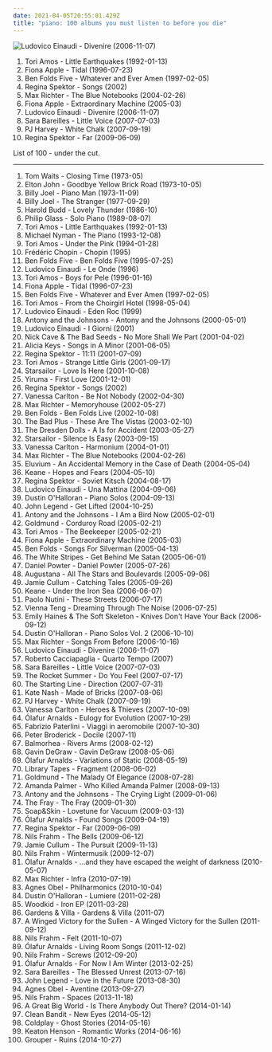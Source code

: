 ```yaml
---
date: 2021-04-05T20:55:01.429Z
title: "piano: 100 albums you must listen to before you die"
---
```

![Ludovico Einaudi - Divenire (2006-11-07)](http://coverartarchive.org/release/cbea7b36-3edb-392a-b703-f4d0b648deed/20544497982-500.jpg "Ludovico Einaudi - Divenire (2006-11-07)")
<ol class="albums">
<li data-cover="http://coverartarchive.org/release/66b1a283-08e3-4096-b4b6-38bb8cba30ab/6560076366-500.jpg" data-tags="alternative, piano, female vocalists, 90s" role="button">Tori Amos - Little Earthquakes (1992-01-13)</li>
<li data-cover="http://coverartarchive.org/release/e1bba6de-84e1-37db-9123-6901cb01ec8d/1402280819-500.jpg" data-tags="female vocalists, alternative, singer-songwriter" role="button">Fiona Apple - Tidal (1996-07-23)</li>
<li data-cover="http://coverartarchive.org/release/66e02005-e88d-3ccd-9138-c2333238a1da/28605041447-500.jpg" data-tags="piano" role="button">Ben Folds Five - Whatever and Ever Amen (1997-02-05)</li>
<li data-cover="http://coverartarchive.org/release/fcb8a3df-61cc-450e-9c9a-fbcfddffae84/16146902869-500.jpg" data-tags="piano, female vocalists" role="button">Regina Spektor - Songs (2002)</li>
<li data-cover="http://coverartarchive.org/release/ea46398a-5501-45ec-a5f5-09a29d031f45/22058531098-500.jpg" data-tags="post-classical, contemporary classical, neoclassical, modern classical, neo-classical, piano, neo classical, postclassical, post classical" role="button">Max Richter - The Blue Notebooks (2004-02-26)</li>
<li data-cover="https://img.discogs.com/2902PK3x3Cof9C89ygQuLVXw4Lc=/fit-in/600x600/filters:strip_icc():format(jpeg):mode_rgb():quality(90)/discogs-images/R-870788-1448852393-9906.jpeg.jpg" data-tags="female vocalists" role="button">Fiona Apple - Extraordinary Machine (2005-03)</li>
<li data-cover="http://coverartarchive.org/release/cbea7b36-3edb-392a-b703-f4d0b648deed/20544497982-500.jpg" data-tags="piano, contemporary classical, neoclassical" role="button">Ludovico Einaudi - Divenire (2006-11-07)</li>
<li data-cover="http://coverartarchive.org/release/bb65a0e6-41c3-42dc-be56-1e2064eb1b2f/13725245197-500.jpg" data-tags="pop" role="button">Sara Bareilles - Little Voice (2007-07-03)</li>
<li data-cover="http://coverartarchive.org/release/68a8b3b5-b256-4917-8ba0-b74e79bedb44/27171303470-500.jpg" data-tags="piano, alternative" role="button">PJ Harvey - White Chalk (2007-09-19)</li>
<li data-cover="http://coverartarchive.org/release/8de3f2da-225f-49de-bb40-7a58e3bb0518/3715735677-500.jpg" data-tags="pop, piano, anti-folk, indie, alternative, indie pop, indie rock, 00s" role="button">Regina Spektor - Far (2009-06-09)</li>
</ol>
List of 100 - under the cut.
<!-- more -->

_________________

<ol class="albums">
<li data-cover="http://coverartarchive.org/release/d541b67e-e791-4c44-83ac-750ec65c0e6d/14525209827-500.jpg" data-tags="blues, jazz, singer-songwriter" role="button">
Tom Waits - Closing Time (1973-05)
</li>
<li data-cover="http://coverartarchive.org/release/8fd04967-5165-4b76-943d-4f03e53eae4b/2971807601-500.jpg" data-tags="70s, classic rock" role="button">
Elton John - Goodbye Yellow Brick Road (1973-10-05)
</li>
<li data-cover="https://via.placeholder.com/450" data-tags="classic rock, billy joel" role="button">
Billy Joel - Piano Man (1973-11-09)
</li>
<li data-cover="https://via.placeholder.com/450" data-tags="classic rock" role="button">
Billy Joel - The Stranger (1977-09-29)
</li>
<li data-cover="http://coverartarchive.org/release/f1da6792-3a6a-4e4c-97fc-fc2477b183ef/2906121265-500.jpg" data-tags="ambient, piano, contemporary classical, cinematic, melancholy, minimalism, melancholic, neoclassical, post-classical, piano ambient, contemporary piano, ambient piano" role="button">
Harold Budd - Lovely Thunder (1986-10)
</li>
<li data-cover="https://img.discogs.com/_aTYiSJ07RfLYrlYmV5po4aVsb4=/fit-in/600x600/filters:strip_icc():format(jpeg):mode_rgb():quality(90)/discogs-images/R-5522861-1395595380-8890.jpeg.jpg" data-tags="minimalism, piano, minimalist" role="button">
Philip Glass - Solo Piano (1989-08-07)
</li>
<li data-cover="http://coverartarchive.org/release/66b1a283-08e3-4096-b4b6-38bb8cba30ab/6560076366-500.jpg" data-tags="alternative, piano, female vocalists, 90s" role="button">
Tori Amos - Little Earthquakes (1992-01-13)
</li>
<li data-cover="http://coverartarchive.org/release/4bf88b0f-9999-4a7f-b4be-cd7f9e2a8599/28293994702-500.jpg" data-tags="soundtrack, piano" role="button">
Michael Nyman - The Piano (1993-12-08)
</li>
<li data-cover="http://coverartarchive.org/release/716ab432-03be-3567-9d9f-1cbb4736e0dc/24215052902-500.jpg" data-tags="piano, alternative, 90s" role="button">
Tori Amos - Under the Pink (1994-01-28)
</li>
<li data-cover="http://coverartarchive.org/release/f1a4d60a-8910-421c-b4b2-a2ceee5608ce/14901757804-500.jpg" data-tags="classical" role="button">
Frédéric Chopin - Chopin (1995)
</li>
<li data-cover="http://coverartarchive.org/release/e701999d-416c-43c2-a369-0f7a13296c86/26825295448-500.jpg" data-tags="90s, piano rock, ben folds" role="button">
Ben Folds Five - Ben Folds Five (1995-07-25)
</li>
<li data-cover="http://coverartarchive.org/release/55396529-5a29-4874-a472-073920d48ab7/2261895897-500.jpg" data-tags="contemporary classical, modern classical, neo-classical, neoclassical, post-classical, neo classical, post classical, postclassical" role="button">
Ludovico Einaudi - Le Onde (1996)
</li>
<li data-cover="http://coverartarchive.org/release/4cd43e6e-df96-3546-8343-870035e5eaf6/21952897279-500.jpg" data-tags="alternative, piano, female vocalists" role="button">
Tori Amos - Boys for Pele (1996-01-16)
</li>
<li data-cover="http://coverartarchive.org/release/e1bba6de-84e1-37db-9123-6901cb01ec8d/1402280819-500.jpg" data-tags="female vocalists, alternative, singer-songwriter" role="button">
Fiona Apple - Tidal (1996-07-23)
</li>
<li data-cover="http://coverartarchive.org/release/66e02005-e88d-3ccd-9138-c2333238a1da/28605041447-500.jpg" data-tags="piano" role="button">
Ben Folds Five - Whatever and Ever Amen (1997-02-05)
</li>
<li data-cover="http://coverartarchive.org/release/2996ae5b-d50c-4278-bf43-9205d1d5f6b0/25001847121-500.jpg" data-tags="alternative, female vocalists, 90s" role="button">
Tori Amos - From the Choirgirl Hotel (1998-05-04)
</li>
<li data-cover="http://coverartarchive.org/release/96aedd99-3e56-423b-a5d7-b9d813b160fd/9237060116-500.jpg" data-tags="piano" role="button">
Ludovico Einaudi - Eden Roc (1999)
</li>
<li data-cover="https://img.discogs.com/2Nsb4ANVHI78wwu_I9bV5338tgs=/fit-in/600x595/filters:strip_icc():format(jpeg):mode_rgb():quality(90)/discogs-images/R-238611-1337445441-3800.jpeg.jpg" data-tags="chamber pop, piano" role="button">
Antony and the Johnsons - Antony and the Johnsons (2000-05-01)
</li>
<li data-cover="http://coverartarchive.org/release/aa6ad077-6428-4d8f-a779-6ff7ef6b7f5b/7766810050-500.jpg" data-tags="piano" role="button">
Ludovico Einaudi - I Giorni (2001)
</li>
<li data-cover="http://coverartarchive.org/release/ccad03b6-c236-488f-9e9a-271449f88bdf/16938333495-500.jpg" data-tags="rock, alternative rock, 2000s, mute records" role="button">
Nick Cave & The Bad Seeds - No More Shall We Part (2001-04-02)
</li>
<li data-cover="http://coverartarchive.org/release/f9e26af6-a546-484f-b409-e71da896fc64/10741523166-500.jpg" data-tags="soul, rnb" role="button">
Alicia Keys - Songs in A Minor (2001-06-05)
</li>
<li data-cover="http://coverartarchive.org/release/df05a613-0cde-4f9c-bf69-59bd3b76be3e/5817135757-500.jpg" data-tags="jazz, piano, anti-folk" role="button">
Regina Spektor - 11:11 (2001-07-09)
</li>
<li data-cover="http://coverartarchive.org/release/a7ccb022-f437-4492-8eee-8f85d85cdb96/2098090328-500.jpg" data-tags="covers, cover" role="button">
Tori Amos - Strange Little Girls (2001-09-17)
</li>
<li data-cover="https://img.discogs.com/E7K2dUvuC731u-MhaenRXESSYbk=/fit-in/600x596/filters:strip_icc():format(jpeg):mode_rgb():quality(90)/discogs-images/R-1320995-1209578279.jpeg.jpg" data-tags="britpop, british" role="button">
Starsailor - Love Is Here (2001-10-08)
</li>
<li data-cover="http://coverartarchive.org/release/4c843654-e93a-4145-b623-14e6df9e294f/13289739357-500.jpg" data-tags="yiruma, piano" role="button">
Yiruma - First Love (2001-12-01)
</li>
<li data-cover="http://coverartarchive.org/release/fcb8a3df-61cc-450e-9c9a-fbcfddffae84/16146902869-500.jpg" data-tags="piano, female vocalists" role="button">
Regina Spektor - Songs (2002)
</li>
<li data-cover="https://img.discogs.com/dkhZXlvLTx_aGR7ZToz677n-kns=/fit-in/600x600/filters:strip_icc():format(jpeg):mode_rgb():quality(90)/discogs-images/R-369088-1210402893.jpeg.jpg" data-tags="pop" role="button">
Vanessa Carlton - Be Not Nobody (2002-04-30)
</li>
<li data-cover="http://coverartarchive.org/release/e33c6e6c-d0cf-4c56-abe8-c37bfa649dd4/18075614007-500.jpg" data-tags="contemporary classical, post-classical, neoclassical, neo-classical, modern classical, postclassical" role="button">
Max Richter - Memoryhouse (2002-05-27)
</li>
<li data-cover="https://img.discogs.com/73BdnpsuWQGksqOP1uxii3rMTx0=/fit-in/300x300/filters:strip_icc():format(jpeg):mode_rgb():quality(90)/discogs-images/R-6230561-1489031293-8189.jpeg.jpg" data-tags="piano rock" role="button">
Ben Folds - Ben Folds Live (2002-10-08)
</li>
<li data-cover="https://img.discogs.com/jXjGr0E0xoSAHMFgxlKNoa7ZHfQ=/fit-in/600x598/filters:strip_icc():format(jpeg):mode_rgb():quality(90)/discogs-images/R-2083211-1287229519.jpeg.jpg" data-tags="jazz" role="button">
The Bad Plus - These Are The Vistas (2003-02-10)
</li>
<li data-cover="http://coverartarchive.org/release/8d1aa57c-5145-4fc9-803d-13638827fe31/6324371592-500.jpg" data-tags="cabaret" role="button">
The Dresden Dolls - A Is for Accident (2003-05-27)
</li>
<li data-cover="https://img.discogs.com/-mn5m6C8PS1GcbLRs7crnsvmqq0=/fit-in/600x600/filters:strip_icc():format(jpeg):mode_rgb():quality(90)/discogs-images/R-7098914-1433699223-2052.jpeg.jpg" data-tags="britpop, indie rock" role="button">
Starsailor - Silence Is Easy (2003-09-15)
</li>
<li data-cover="http://coverartarchive.org/release/ab94f081-aff2-4b3b-ad08-0b410fd80654/11066105660-500.jpg" data-tags="pop, female vocalists, piano" role="button">
Vanessa Carlton - Harmonium (2004-01-01)
</li>
<li data-cover="http://coverartarchive.org/release/ea46398a-5501-45ec-a5f5-09a29d031f45/22058531098-500.jpg" data-tags="post-classical, contemporary classical, neoclassical, modern classical, neo-classical, piano, neo classical, postclassical, post classical" role="button">
Max Richter - The Blue Notebooks (2004-02-26)
</li>
<li data-cover="http://coverartarchive.org/release/c11fe76c-b6de-4452-a253-41ab877e0dcf/3266021120-500.jpg" data-tags="piano, instrumental" role="button">
Eluvium - An Accidental Memory in the Case of Death (2004-05-04)
</li>
<li data-cover="http://coverartarchive.org/release/2b3a7d38-3a84-368a-8609-e7486f203182/16097162874-500.jpg" data-tags="keane, britpop" role="button">
Keane - Hopes and Fears (2004-05-10)
</li>
<li data-cover="http://coverartarchive.org/release/39af013c-fe41-413e-8909-066147967c57/16197647081-500.jpg" data-tags="singer-songwriter, female vocalists, anti-folk" role="button">
Regina Spektor - Soviet Kitsch (2004-08-17)
</li>
<li data-cover="http://coverartarchive.org/release/5fd13a50-7aee-4338-a1da-de7322a8602b/20520816503-500.jpg" data-tags="contemporary classical, modern classical, neoclassical, neo-classical, post-classical, minimalism, neo classical, minimalist" role="button">
Ludovico Einaudi - Una Mattina (2004-09-06)
</li>
<li data-cover="http://coverartarchive.org/release/b8f6d5b5-5049-4960-8a56-1a6a155e8501/6155056655-500.jpg" data-tags="piano, contemporary classical, neoclassical, post-classical, neo-classical, modern classical" role="button">
Dustin O'Halloran - Piano Solos (2004-09-13)
</li>
<li data-cover="https://img.discogs.com/6o0kSzwGbQoieBogv-1J7NZu0OU=/fit-in/600x588/filters:strip_icc():format(jpeg):mode_rgb():quality(90)/discogs-images/R-590002-1348400015-6358.jpeg.jpg" data-tags="soul, rnb" role="button">
John Legend - Get Lifted (2004-10-25)
</li>
<li data-cover="http://coverartarchive.org/release/27877053-2d88-48a1-8f3f-cab6e8c35cbd/8815137840-500.jpg" data-tags="singer-songwriter, 00s" role="button">
Antony and the Johnsons - I Am a Bird Now (2005-02-01)
</li>
<li data-cover="http://coverartarchive.org/release/426b3f5f-9aeb-4978-9b33-1699ff208be7/21277413638-500.jpg" data-tags="piano, ambient" role="button">
Goldmund - Corduroy Road (2005-02-21)
</li>
<li data-cover="http://coverartarchive.org/release/ad7247da-24c2-4bd3-b17f-31077f50f693/2596514590-500.jpg" data-tags="alternative, female vocalists, singer-songwriter, piano" role="button">
Tori Amos - The Beekeeper (2005-02-21)
</li>
<li data-cover="https://img.discogs.com/2902PK3x3Cof9C89ygQuLVXw4Lc=/fit-in/600x600/filters:strip_icc():format(jpeg):mode_rgb():quality(90)/discogs-images/R-870788-1448852393-9906.jpeg.jpg" data-tags="female vocalists" role="button">
Fiona Apple - Extraordinary Machine (2005-03)
</li>
<li data-cover="http://coverartarchive.org/release/9c960edc-6d64-4224-91cb-ad5d190687a4/13095766194-500.jpg" data-tags="piano, singer-songwriter, piano rock" role="button">
Ben Folds - Songs For Silverman (2005-04-13)
</li>
<li data-cover="http://coverartarchive.org/release/86c7166f-433c-47f1-a32d-1fa699d54b3f/4817263003-500.jpg" data-tags="rock, alternative rock" role="button">
The White Stripes - Get Behind Me Satan (2005-06-01)
</li>
<li data-cover="http://coverartarchive.org/release/6ef93fc8-79d2-411e-a999-a2bc1a310f5b/6514416116-500.jpg" data-tags="pop" role="button">
Daniel Powter - Daniel Powter (2005-07-26)
</li>
<li data-cover="http://coverartarchive.org/release/78e0a82c-f6e3-45fe-8f5c-190ae91bf357/5143039917-500.jpg" data-tags="rock, alternative, augustana" role="button">
Augustana - All The Stars and Boulevards (2005-09-06)
</li>
<li data-cover="https://via.placeholder.com/450" data-tags="jazz" role="button">
Jamie Cullum - Catching Tales (2005-09-26)
</li>
<li data-cover="http://coverartarchive.org/release/2990c760-3bb2-38c2-bcf5-fc67df98280f/6784302382-500.jpg" data-tags="britpop, indie" role="button">
Keane - Under the Iron Sea (2006-06-07)
</li>
<li data-cover="http://coverartarchive.org/release/0f6aee88-6d56-34d2-a628-eead929a45e3/6358999364-500.jpg" data-tags="pop, singer-songwriter, indie" role="button">
Paolo Nutini - These Streets (2006-07-17)
</li>
<li data-cover="http://coverartarchive.org/release/cf5da5f5-72fe-4803-8f6b-1f52027fd3cf/27690898148-500.jpg" data-tags="vienna teng, female vocalists, piano" role="button">
Vienna Teng - Dreaming Through The Noise (2006-07-25)
</li>
<li data-cover="https://img.discogs.com/UtBi7t1DXERRrdvkcTSdW3nD98A=/fit-in/600x600/filters:strip_icc():format(jpeg):mode_rgb():quality(90)/discogs-images/R-792756-1325069657.jpeg.jpg" data-tags="indie, female vocalists, piano" role="button">
Emily Haines & The Soft Skeleton - Knives Don't Have Your Back (2006-09-12)
</li>
<li data-cover="https://img.discogs.com/NvmRufaO2RAjrDAztOYOP4V7aso=/fit-in/600x550/filters:strip_icc():format(jpeg):mode_rgb():quality(90)/discogs-images/R-956459-1177242914.jpeg.jpg" data-tags="piano, contemporary classical, neoclassical, post-classical, neo-classical, modern classical" role="button">
Dustin O'Halloran - Piano Solos Vol. 2 (2006-10-10)
</li>
<li data-cover="https://via.placeholder.com/450" data-tags="contemporary classical, modern classical, post-classical, neoclassical, neo-classical, piano, neo classical, postclassical, post classical, modern composition" role="button">
Max Richter - Songs From Before (2006-10-16)
</li>
<li data-cover="http://coverartarchive.org/release/cbea7b36-3edb-392a-b703-f4d0b648deed/20544497982-500.jpg" data-tags="piano, contemporary classical, neoclassical" role="button">
Ludovico Einaudi - Divenire (2006-11-07)
</li>
<li data-cover="http://coverartarchive.org/release/6f858c76-5c51-45d8-a70d-4eec13b0e1ab/6037380306-500.jpg" data-tags="piano" role="button">
Roberto Cacciapaglia - Quarto Tempo (2007)
</li>
<li data-cover="http://coverartarchive.org/release/bb65a0e6-41c3-42dc-be56-1e2064eb1b2f/13725245197-500.jpg" data-tags="pop" role="button">
Sara Bareilles - Little Voice (2007-07-03)
</li>
<li data-cover="https://via.placeholder.com/450" data-tags="pop rock, pop punk" role="button">
The Rocket Summer - Do You Feel (2007-07-17)
</li>
<li data-cover="http://coverartarchive.org/release/ece9c44a-274a-44c1-92f0-2962ed4810a1/9182091321-500.jpg" data-tags="alternative, alternative rock, emo, piano, pop punk, virgin, cds, the starting line, bands with a certain something, dumb feelgood thrash, albums terry own, the starting line - direction, two thousand eleven" role="button">
The Starting Line - Direction (2007-07-31)
</li>
<li data-cover="https://img.discogs.com/G-80IlCFUDTqAssTbS0pDeA3AcI=/fit-in/600x596/filters:strip_icc():format(jpeg):mode_rgb():quality(90)/discogs-images/R-1104100-1465185364-3063.jpeg.jpg" data-tags="indie pop, british" role="button">
Kate Nash - Made of Bricks (2007-08-06)
</li>
<li data-cover="http://coverartarchive.org/release/68a8b3b5-b256-4917-8ba0-b74e79bedb44/27171303470-500.jpg" data-tags="piano, alternative" role="button">
PJ Harvey - White Chalk (2007-09-19)
</li>
<li data-cover="http://coverartarchive.org/release/dcc94adf-cfca-49a6-8bb6-5e59f995e39c/18172595821-500.jpg" data-tags="pop, piano, female vocalists, singer-songwriter" role="button">
Vanessa Carlton - Heroes & Thieves (2007-10-09)
</li>
<li data-cover="http://coverartarchive.org/release/7ed90c22-74e5-3a9b-a047-5f9bcbcb01bd/1485447652-500.jpg" data-tags="piano, contemporary classical, neoclassical, post-classical, ambient" role="button">
Ólafur Arnalds - Eulogy for Evolution (2007-10-29)
</li>
<li data-cover="https://img.discogs.com/KYEqn02LdGFfnMIKLYNyJHv0myY=/fit-in/600x600/filters:strip_icc():format(jpeg):mode_rgb():quality(90)/discogs-images/R-2382326-1280766630.jpeg.jpg" data-tags="piano" role="button">
Fabrizio Paterlini - Viaggi in aeromobile (2007-10-30)
</li>
<li data-cover="http://coverartarchive.org/release/be0d3350-c06e-4f65-b43e-35454398d9d6/17591709960-500.jpg" data-tags="piano, ambient" role="button">
Peter Broderick - Docile (2007-11)
</li>
<li data-cover="http://coverartarchive.org/release/7595a6c9-7ae5-4dc3-b9d1-c96f1a928f45/11979030393-500.jpg" data-tags="post-rock, piano, instrumental, ambient" role="button">
Balmorhea - Rivers Arms (2008-02-12)
</li>
<li data-cover="http://coverartarchive.org/release/e6454561-2af7-460b-9b8c-d482b7c8a49d/15751521122-500.jpg" data-tags="pop, pop rock, male vocalists" role="button">
Gavin DeGraw - Gavin DeGraw (2008-05-06)
</li>
<li data-cover="http://coverartarchive.org/release/f7fda273-5504-47f0-a249-1d646ea3d517/5930060763-500.jpg" data-tags="neo-classical, contemporary classical, modern classical, neoclassical, post-classical, piano, neo classical, postclassical, post classical" role="button">
Ólafur Arnalds - Variations of Static (2008-05-19)
</li>
<li data-cover="http://coverartarchive.org/release/0ab3e83e-9828-4653-b15d-68364cfeb9f6/6687658194-500.jpg" data-tags="neoclassical, contemporary classical, post-classical, modern classical, piano, neo-classical" role="button">
Library Tapes - Fragment (2008-06-02)
</li>
<li data-cover="http://coverartarchive.org/release/336b5981-acbf-4993-9138-a15fa2b533b0/4577888247-500.jpg" data-tags="neoclassical, post-classical, piano, contemporary classical, neo-classical, ambient, modern classical" role="button">
Goldmund - The Malady Of Elegance (2008-07-28)
</li>
<li data-cover="http://coverartarchive.org/release/5048b8c6-1214-4836-a48f-c2df38eaf099/7240585489-500.jpg" data-tags="alternative, cabaret" role="button">
Amanda Palmer - Who Killed Amanda Palmer (2008-09-13)
</li>
<li data-cover="http://coverartarchive.org/release/0c48ecde-bde3-4a26-9d55-edfd21555f62/9823776819-500.jpg" data-tags="alternative, 00s" role="button">
Antony and the Johnsons - The Crying Light (2009-01-06)
</li>
<li data-cover="http://coverartarchive.org/release/52711131-54dc-3d9b-9cc1-1e8cd8bfe928/28917100418-500.jpg" data-tags="rock, alternative rock" role="button">
The Fray - The Fray (2009-01-30)
</li>
<li data-cover="https://img.discogs.com/5ULMdii6V1Px_WEq_Gnq-FYTwV4=/fit-in/500x500/filters:strip_icc():format(jpeg):mode_rgb():quality(90)/discogs-images/R-1690134-1266618713.jpeg.jpg" data-tags="piano" role="button">
Soap&Skin - Lovetune for Vacuum (2009-03-13)
</li>
<li data-cover="http://coverartarchive.org/release/705de6f0-e4a1-4d0e-bef7-eeae4f5115b5/5930038642-500.jpg" data-tags="contemporary classical, modern classical, neoclassical, post-classical, neo-classical, piano, neo classical, postclassical, post classical" role="button">
Ólafur Arnalds - Found Songs (2009-04-19)
</li>
<li data-cover="http://coverartarchive.org/release/8de3f2da-225f-49de-bb40-7a58e3bb0518/3715735677-500.jpg" data-tags="pop, piano, anti-folk, indie, alternative, indie pop, indie rock, 00s" role="button">
Regina Spektor - Far (2009-06-09)
</li>
<li data-cover="http://coverartarchive.org/release/d1dc2a35-d7c3-3523-97c6-8e452d483b06/3629230950-500.jpg" data-tags="piano, contemporary classical, neoclassical, post-classical" role="button">
Nils Frahm - The Bells (2009-06-12)
</li>
<li data-cover="http://coverartarchive.org/release/d69e9013-4413-4051-92c8-1741b4534259/8127539569-500.jpg" data-tags="jazz" role="button">
Jamie Cullum - The Pursuit (2009-11-13)
</li>
<li data-cover="http://coverartarchive.org/release/40180f9e-b9c1-4bc4-958c-1499bfa3d3ea/19110230455-500.jpg" data-tags="modern classical, contemporary classical, neoclassical, post-classical, neo-classical, piano" role="button">
Nils Frahm - Wintermusik (2009-12-07)
</li>
<li data-cover="https://img.discogs.com/ljxpxTe9s-ze-oe0sLwEJapRRbU=/fit-in/600x625/filters:strip_icc():format(jpeg):mode_rgb():quality(90)/discogs-images/R-14764477-1581542473-4562.jpeg.jpg" data-tags="contemporary classical, neoclassical, modern classical, post-classical, neo-classical, piano" role="button">
Ólafur Arnalds - ...and they have escaped the weight of darkness (2010-05-07)
</li>
<li data-cover="http://coverartarchive.org/release/e788f8b4-7458-4d40-8169-4d6a642b4c33/3387689214-500.jpg" data-tags="contemporary classical, modern classical, neoclassical, neo-classical, post-classical, neo classical, piano, postclassical, post classical, modern composition" role="button">
Max Richter - Infra (2010-07-19)
</li>
<li data-cover="http://coverartarchive.org/release/8e211044-0d50-4d93-a010-a006a3c4057c/1929739348-500.jpg" data-tags="acoustic, instrumental, ambient, female vocal" role="button">
Agnes Obel - Philharmonics (2010-10-04)
</li>
<li data-cover="http://coverartarchive.org/release/5a0e915f-a2bf-4bee-a085-feba37f906f5/5929827580-500.jpg" data-tags="neoclassical, contemporary classical, post-classical, modern classical, neo-classical, piano" role="button">
Dustin O'Halloran - Lumiere (2011-02-28)
</li>
<li data-cover="http://coverartarchive.org/release/33a8f17b-10c0-40f3-8a6c-3711b0bceda0/2926396596-500.jpg" data-tags="indie folk" role="button">
Woodkid - Iron EP (2011-03-28)
</li>
<li data-cover="https://img.discogs.com/Ll36NBjtqv0fDTCYzQtfA1_T3w8=/fit-in/600x600/filters:strip_icc():format(jpeg):mode_rgb():quality(90)/discogs-images/R-2980187-1542833662-2055.jpeg.jpg" data-tags="ambient, downtempo, piano, psychedelic, night, rainy day, and now slowly open your eyes, the apocalypse will begin in five minutes, one of those quiet ones" role="button">
Gardens & Villa - Gardens & Villa (2011-07)
</li>
<li data-cover="http://coverartarchive.org/release/566e2e7c-9cc6-41f9-864c-2bb65f540436/3979522473-500.jpg" data-tags="modern classical, contemporary classical, neoclassical, post-classical, neo-classical, piano, neo classical, postclassical, post classical" role="button">
A Winged Victory for the Sullen - A Winged Victory for the Sullen (2011-09-12)
</li>
<li data-cover="http://coverartarchive.org/release/def95a4a-16c7-4c32-bd31-b947222e3be3/2750964464-500.jpg" data-tags="contemporary classical, neoclassical, post-classical, modern classical, neo-classical, piano" role="button">
Nils Frahm - Felt (2011-10-07)
</li>
<li data-cover="http://coverartarchive.org/release/56a15cf2-a435-48c9-8fdc-642e24aff561/4237979092-500.jpg" data-tags="contemporary classical, neoclassical, post-classical, neo-classical, modern classical, piano" role="button">
Ólafur Arnalds - Living Room Songs (2011-12-02)
</li>
<li data-cover="https://img.discogs.com/0hGXhQAlB4Hm_uuPq_nkTLYUUhw=/fit-in/600x600/filters:strip_icc():format(jpeg):mode_rgb():quality(90)/discogs-images/R-3936421-1349802747-6513.jpeg.jpg" data-tags="contemporary classical, neoclassical, post-classical, piano, modern classical, neo-classical" role="button">
Nils Frahm - Screws (2012-09-20)
</li>
<li data-cover="http://coverartarchive.org/release/c05a9fd9-d173-444e-a08a-65b65251a852/6168548089-500.jpg" data-tags="contemporary classical, neoclassical, post-classical, modern classical, neo-classical, piano, neo classical, postclassical, post classical" role="button">
Ólafur Arnalds - For Now I Am Winter (2013-02-25)
</li>
<li data-cover="http://coverartarchive.org/release/e12e1b16-7ecf-47e7-aa9e-9f4443108162/4644075624-500.jpg" data-tags="pop" role="button">
Sara Bareilles - The Blessed Unrest (2013-07-16)
</li>
<li data-cover="http://coverartarchive.org/release/da998b90-83d6-43ea-9a46-55ce0fba83e4/5554522707-500.jpg" data-tags="soul" role="button">
John Legend - Love in the Future (2013-08-30)
</li>
<li data-cover="http://coverartarchive.org/release/2d012e66-6759-485b-beb5-00532c46a386/8544215048-500.jpg" data-tags="folk, singer-songwriter, piano" role="button">
Agnes Obel - Aventine (2013-09-27)
</li>
<li data-cover="http://coverartarchive.org/release/18992f07-6b19-4d6f-8083-4e5204a153de/7220911774-500.jpg" data-tags="piano, contemporary classical, post-classical, modern classical, neo-classical, neoclassical, ambient, alternative, cinematic, melancholy, minimalism, melancholic, experimental-ambient, minimal ambient, minimalist, modern composition, piano ambient, contemporary piano, ambient piano, minimal piano" role="button">
Nils Frahm - Spaces (2013-11-18)
</li>
<li data-cover="http://coverartarchive.org/release/ac04d3f9-567e-4804-99b5-aaab5d1052d6/7273707025-500.jpg" data-tags="indie, pop" role="button">
A Great Big World - Is There Anybody Out There? (2014-01-14)
</li>
<li data-cover="http://coverartarchive.org/release/8c976f66-b784-4e09-be74-455f150a8082/7586223644-500.jpg" data-tags="house, classical crossover, electronic" role="button">
Clean Bandit - New Eyes (2014-05-12)
</li>
<li data-cover="http://coverartarchive.org/release/49dab146-5393-4686-bb79-efbb1fa43648/22395430275-500.jpg" data-tags="pop, electronic, alternative, alternative rock, coldplay" role="button">
Coldplay - Ghost Stories (2014-05-16)
</li>
<li data-cover="http://coverartarchive.org/release/d06faeb4-4ca4-4552-938c-66516e11f161/9582088894-500.jpg" data-tags="contemporary classical" role="button">
Keaton Henson - Romantic Works (2014-06-16)
</li>
<li data-cover="http://coverartarchive.org/release/aaed190c-fc3a-43c2-acdd-aa06b390b9cf/10369854892-500.jpg" data-tags="ambient" role="button">
Grouper - Ruins (2014-10-27)
</li>
</ol>